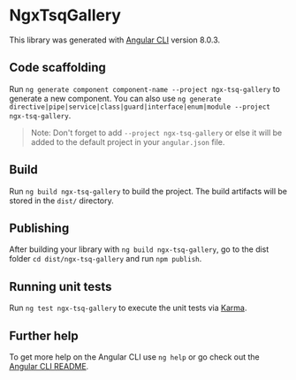 # NgxTsqGallery

This library was generated with [Angular CLI](https://github.com/angular/angular-cli) version 8.0.3.

## Code scaffolding

Run `ng generate component component-name --project ngx-tsq-gallery` to generate a new component. You can also use `ng generate directive|pipe|service|class|guard|interface|enum|module --project ngx-tsq-gallery`.
> Note: Don't forget to add `--project ngx-tsq-gallery` or else it will be added to the default project in your `angular.json` file. 

## Build

Run `ng build ngx-tsq-gallery` to build the project. The build artifacts will be stored in the `dist/` directory.

## Publishing

After building your library with `ng build ngx-tsq-gallery`, go to the dist folder `cd dist/ngx-tsq-gallery` and run `npm publish`.

## Running unit tests

Run `ng test ngx-tsq-gallery` to execute the unit tests via [Karma](https://karma-runner.github.io).

## Further help

To get more help on the Angular CLI use `ng help` or go check out the [Angular CLI README](https://github.com/angular/angular-cli/blob/master/README.md).
